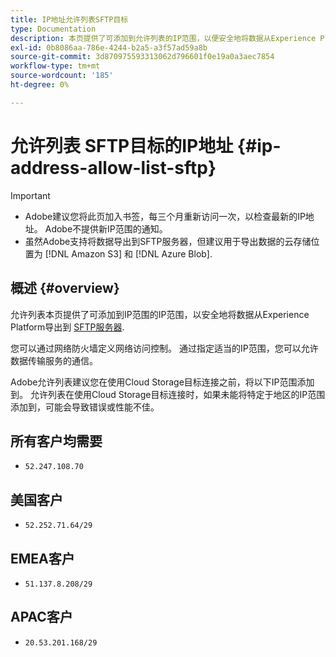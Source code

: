 ```yaml
---
title: IP地址允许列表SFTP目标
type: Documentation
description: 本页提供了可添加到允许列表的IP范围，以便安全地将数据从Experience Platform导出到SFTP服务器。
exl-id: 0b8086aa-786e-4244-b2a5-a3f57ad59a8b
source-git-commit: 3d870975593313062d796601f0e19a0a3aec7854
workflow-type: tm+mt
source-wordcount: '185'
ht-degree: 0%

---
```


# 允许列表 SFTP目标的IP地址 {#ip-address-allow-list-sftp}

>[!IMPORTANT]
>
> * Adobe建议您将此页加入书签，每三个月重新访问一次，以检查最新的IP地址。 Adobe不提供新IP范围的通知。
> * 虽然Adobe支持将数据导出到SFTP服务器，但建议用于导出数据的云存储位置为 [!DNL Amazon S3] 和 [!DNL Azure Blob].


## 概述 {#overview}

允许列表本页提供了可添加到IP范围的IP范围，以安全地将数据从Experience Platform导出到 [SFTP服务器](./sftp.md).

您可以通过网络防火墙定义网络访问控制。 通过指定适当的IP范围，您可以允许数据传输服务的通信。

Adobe允许列表建议您在使用Cloud Storage目标连接之前，将以下IP范围添加到。 允许列表在使用Cloud Storage目标连接时，如果未能将特定于地区的IP范围添加到，可能会导致错误或性能不佳。

## 所有客户均需要

* `52.247.108.70`

## 美国客户

* `52.252.71.64/29`

## EMEA客户

* `51.137.8.208/29`

## APAC客户

* `20.53.201.168/29`
